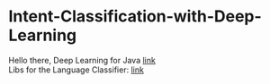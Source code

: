 # Intent-Classification-with-Deep-Learning

Hello there,
    Deep Learning for Java <a href="https://deeplearning4j.org/">link</a><br>
    Libs for the Language Classifier: <a href="https://drive.google.com/drive/folders/1tTu_io3kJ1UhtK9fb7Ejsbx9v81tWBpF?usp=sharing">link</a>
